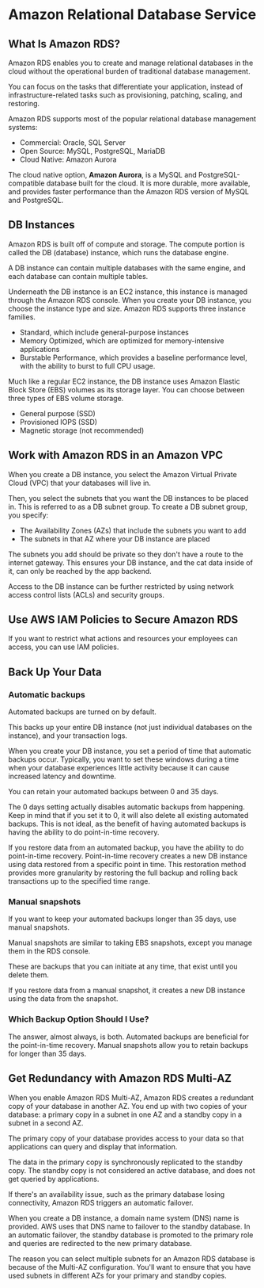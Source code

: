# Amazon Relational Database Service

## What Is Amazon RDS?

Amazon RDS enables you to create and manage relational databases in the cloud without the operational burden of traditional database management. 

You can focus on the tasks that differentiate your application, instead of infrastructure-related tasks such as provisioning, patching, scaling, and restoring.

Amazon RDS supports most of the popular relational database management systems:

- Commercial: Oracle, SQL Server
- Open Source: MySQL, PostgreSQL, MariaDB
- Cloud Native: Amazon Aurora

The cloud native option, **Amazon Aurora**, is a MySQL and PostgreSQL-compatible database built for the cloud. It is more durable, more available, and provides faster performance than the Amazon RDS version of MySQL and PostgreSQL.


## DB Instances

Amazon RDS is built off of compute and storage. The compute portion is called the DB (database) instance, which runs the database engine.

A DB instance can contain multiple databases with the same engine, and each database can contain multiple tables.

Underneath the DB instance is an EC2 instance, this instance is managed through the Amazon RDS console. When you create your DB instance, you choose the instance type and size. Amazon RDS supports three instance families.

- Standard, which include general-purpose instances
- Memory Optimized, which are optimized for memory-intensive applications
- Burstable Performance, which provides a baseline performance level, with the ability to burst to full CPU usage.

Much like a regular EC2 instance, the DB instance uses Amazon Elastic Block Store (EBS) volumes as its storage layer. You can choose between three types of EBS volume storage.

- General purpose (SSD)
- Provisioned IOPS (SSD)
- Magnetic storage (not recommended)


## Work with Amazon RDS in an Amazon VPC

When you create a DB instance, you select the Amazon Virtual Private Cloud (VPC) that your databases will live in. 

Then, you select the subnets that you want the DB instances to be placed in. This is referred to as a DB subnet group. To create a DB subnet group, you specify:

- The Availability Zones (AZs) that include the subnets you want to add
- The subnets in that AZ where your DB instance are placed

The subnets you add should be private so they don't have a route to the internet gateway. This ensures your DB instance, and the cat data inside of it, can only be reached by the app backend.

Access to the DB instance can be further restricted by using network access control lists (ACLs) and security groups. 


## Use AWS IAM Policies to Secure Amazon RDS

If you want to restrict what actions and resources your employees can access, you can use IAM policies.


## Back Up Your Data

### Automatic backups

Automated backups are turned on by default. 

This backs up your entire DB instance (not just individual databases on the instance), and your transaction logs.

When you create your DB instance, you set a period of time that automatic backups occur. Typically, you want to set these windows during a time when your database experiences little activity because it can cause increased latency and downtime.

You can retain your automated backups between 0 and 35 days.

The 0 days setting actually disables automatic backups from happening. Keep in mind that if you set it to 0, it will also delete all existing automated backups. This is not ideal, as the benefit of having automated backups is having the ability to do point-in-time recovery.

If you restore data from an automated backup, you have the ability to do point-in-time recovery. Point-in-time recovery creates a new DB instance using data restored from a specific point in time. This restoration method provides more granularity by restoring the full backup and rolling back transactions up to the specified time range.

### Manual snapshots

If you want to keep your automated backups longer than 35 days, use manual snapshots.

Manual snapshots are similar to taking EBS snapshots, except you manage them in the RDS console.

These are backups that you can initiate at any time, that exist until you delete them.

If you restore data from a manual snapshot, it creates a new DB instance using the data from the snapshot.

### Which Backup Option Should I Use?

The answer, almost always, is both. Automated backups are beneficial for the point-in-time recovery. Manual snapshots allow you to retain backups for longer than 35 days. 


## Get Redundancy with Amazon RDS Multi-AZ

When you enable Amazon RDS Multi-AZ, Amazon RDS creates a redundant copy of your database in another AZ. You end up with two copies of your database: a primary copy in a subnet in one AZ and a standby copy in a subnet in a second AZ. 

The primary copy of your database provides access to your data so that applications can query and display that information. 

The data in the primary copy is synchronously replicated to the standby copy. The standby copy is not considered an active database, and does not get queried by applications.

If there's an availability issue, such as the primary database losing connectivity, Amazon RDS triggers an automatic failover.

When you create a DB instance, a domain name system (DNS) name is provided. AWS uses that DNS name to failover to the standby database. In an automatic failover, the standby database is promoted to the primary role and queries are redirected to the new primary database.

The reason you can select multiple subnets for an Amazon RDS database is because of the Multi-AZ configuration. You'll want to ensure that you have used subnets in different AZs for your primary and standby copies.
